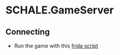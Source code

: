 # SCHALE.GameServer

## Connecting
- Run the game with this [frida script](https://gist.githubusercontent.com/raphaeIl/c4ca030411186c9417da22d8d7864c4d/raw/00b69c5bacdf79c24972411bd80d785eed3841ce/ba.js)